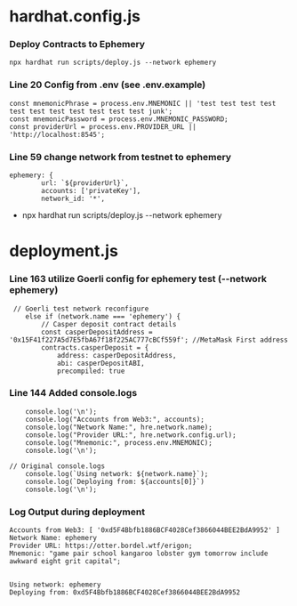 # hardhat.config.js

### Deploy Contracts to Ephemery

```
npx hardhat run scripts/deploy.js --network ephemery
```

### Line 20 Config from .env (see .env.example)

```
const mnemonicPhrase = process.env.MNEMONIC || 'test test test test test test test test test test test junk';
const mnemonicPassword = process.env.MNEMONIC_PASSWORD;
const providerUrl = process.env.PROVIDER_URL || 'http://localhost:8545';
```

### Line 59  change network from testnet to ephemery

    ephemery: {
            url: `${providerUrl}`,
            accounts: ['privateKey'],
            network_id: '*',

- npx hardhat run scripts/deploy.js --network ephemery

# deployment.js

### Line 163 utilize Goerli config for ephemery test (--network ephemery)

```
 // Goerli test network reconfigure
    else if (network.name === 'ephemery') {
        // Casper deposit contract details
        const casperDepositAddress = '0x15F41f227A5d7E5fbA67f18f225AC777cBCf559f'; //MetaMask First address  
        contracts.casperDeposit = {
            address: casperDepositAddress,
            abi: casperDepositABI,
            precompiled: true
```



### Line 144 Added console.logs

```
    console.log('\n');
    console.log("Accounts from Web3:", accounts);
    console.log("Network Name:", hre.network.name);
    console.log("Provider URL:", hre.network.config.url);
    console.log("Mnemonic:", process.env.MNEMONIC);
    console.log('\n');

// Original console.logs
    console.log(`Using network: ${network.name}`);
    console.log(`Deploying from: ${accounts[0]}`)
    console.log('\n');
```

### Log Output during deployment

```
Accounts from Web3: [ '0xd5F4Bbfb1886BCF4028Cef3866044BEE2BdA9952' ]
Network Name: ephemery
Provider URL: https://otter.bordel.wtf/erigon;
Mnemonic: "game pair school kangaroo lobster gym tomorrow include awkward eight grit capital";


Using network: ephemery
Deploying from: 0xd5F4Bbfb1886BCF4028Cef3866044BEE2BdA9952
```

